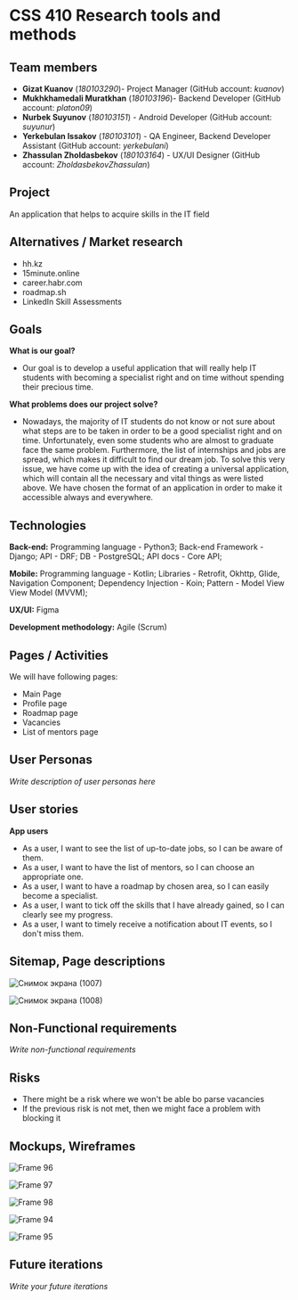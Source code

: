 # CSS 410 Research tools and methods
## Team members
+ **Gizat Kuanov** (*180103290*)- Project Manager (GitHub account: *kuanov*)
+ **Mukhkhamedali Muratkhan** (*180103196*)- Backend Developer (GitHub account: *platon09*)
+ **Nurbek Suyunov** (*180103151*) - Android Developer (GitHub account: *suyunur*)
+ **Yerkebulan Issakov** (*180103101*) - QA Engineer, Backend Developer Assistant (GitHub account: *yerkebulani*)
+ **Zhassulan Zholdasbekov** (*180103164*) - UX/UI Designer (GitHub account: *ZholdasbekovZhassulan*)

## Project
An application that helps to acquire skills in the IT field

## Alternatives / Market research
+ hh.kz
+ 15minute.online
+ career.habr.com
+ roadmap.sh
+ LinkedIn Skill Assessments

## Goals
**What is our goal?**
+ Our goal is to develop a useful application that will really help IT students with becoming a specialist right and on time without spending their precious time.

**What problems does our project solve?**
+ Nowadays, the majority of IT students do not know or not sure about what steps are to be taken in order to be a good specialist right and on time. Unfortunately, even some students who are almost to graduate face the same problem.
Furthermore, the list of internships and jobs are spread, which makes it difficult to find our dream job. To solve this very issue, we have come up with the idea of creating a universal application, which will contain all the necessary and vital things as were listed above. We have chosen the format of an application in order to make it accessible always and everywhere.

## Technologies
**Back-end:** Programming language - Python3; Back-end Framework - Django; API - DRF; DB - PostgreSQL; API docs - Core API;

**Mobile:**
Programming language - Kotlin;
Libraries - Retrofit, Okhttp, Glide, Navigation Component;
Dependency Injection - Koin;
Pattern - Model View View Model (MVVM);

**UX/UI:** Figma

**Development methodology:** Agile (Scrum)

## Pages / Activities 
We will have following pages:
- Main Page
- Profile page
- Roadmap page
- Vacancies
- List of mentors page

## User Personas
*Write description of user personas here*  

## User stories
**App users**
+ As a user, I want to see the list of up-to-date jobs, so I can be aware of them.
+ As a user, I want to have the list of mentors, so I can choose an appropriate one.
+ As a user, I want to have a roadmap by chosen area, so I can easily become a specialist.
+ As a user, I want to tick off the skills that I have already gained, so I can clearly see my progress.
+ As a user, I want to timely receive a notification about IT events, so I don't miss them.

## Sitemap, Page descriptions

![Снимок экрана (1007)](https://user-images.githubusercontent.com/48471189/156759507-0701223c-2a5a-40b4-9d12-1f67f20adc69.png)

![Снимок экрана (1008)](https://user-images.githubusercontent.com/48471189/156759552-dc79cbdd-4a4e-4a16-8e3b-3a45cd519e7b.png)

## Non-Functional requirements
*Write non-functional requirements*

## Risks
+ There might be a risk where we won't be able bo parse vacancies
+ If the previous risk is not met, then we might face a problem with blocking it

## Mockups, Wireframes
![Frame 96](https://user-images.githubusercontent.com/48471189/156759810-fc7b86dc-6ef0-4885-8e0e-9b542abe8e41.png)

![Frame 97](https://user-images.githubusercontent.com/48471189/156759814-52868a20-96ab-48c1-a75a-3f242614f296.png)

![Frame 98](https://user-images.githubusercontent.com/48471189/156759819-7bd44dab-f186-42e0-85af-b39c3d3735d0.png)

![Frame 94](https://user-images.githubusercontent.com/48471189/156759822-082b32e4-a0f3-4b98-96d2-b60e872a1127.png)

![Frame 95](https://user-images.githubusercontent.com/48471189/156759825-ce299f5b-e813-4dc4-bdb8-727b83bed8da.png)


## Future iterations
*Write your future iterations*
